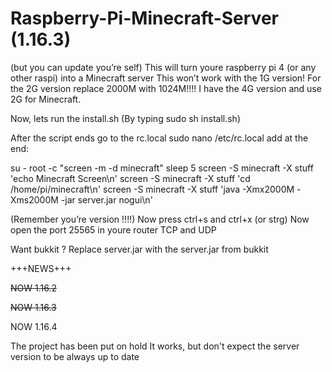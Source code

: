 # Raspberry-Pi-Minecraft-Server (1.16.3)
(but you can update you’re self)
This will turn youre raspberry pi 4 (or any other raspi) into a Minecraft server
This won’t work with the 1G version!
For the 2G version replace 2000M with 1024M!!!!
I have the 4G version and use 2G for Minecraft.

Now, lets run the install.sh 
(By typing sudo sh install.sh)

After the script ends go to the rc.local 
sudo nano /etc/rc.local 
add at the end:

su - root -c "screen -m -d minecraft"
sleep 5
screen -S minecraft -X stuff 'echo Minecraft Screen\n'
screen -S minecraft -X stuff 'cd /home/pi/minecraft\n'
screen -S minecraft -X stuff 'java -Xmx2000M -Xms2000M -jar server.jar nogui\n'

(Remember you’re version !!!!)
Now press ctrl+s and ctrl+x (or strg)
Now open the port 25565 in youre router TCP and UDP 

Want bukkit ?
Replace server.jar with the server.jar from bukkit


+++NEWS+++

~~NOW 1.16.2~~

~~NOW 1.16.3~~

NOW 1.16.4

The project has been put on hold
It works, but don't expect the server version to be always up to date


